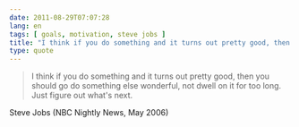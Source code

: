 ```yaml
---
date: 2011-08-29T07:07:28
lang: en
tags: [ goals, motivation, steve jobs ]
title: "I think if you do something and it turns out pretty good, then you"
type: quote
---
```


> I think if you do something and it turns out pretty good, then you
> should go do something else wonderful, not dwell on it for too long.
> Just figure out what's next.

Steve Jobs (NBC Nightly News, May 2006)

